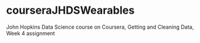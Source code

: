 # courseraJHDSWearables
John Hopkins Data Science course on Coursera, Getting and Cleaning Data, Week 4 assignment
